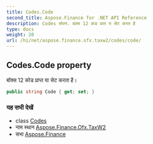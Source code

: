 ```yaml
---
title: Codes.Code
second_title: Aspose.Finance for .NET API Reference
description: Codes संपत्त. बक्स 12 कड प्रप्त य सेट करत है
type: docs
weight: 20
url: /hi/net/aspose.finance.ofx.taxw2/codes/code/
---
```

## Codes.Code property

बॉक्स 12 कोड प्राप्त या सेट करता है।

```csharp
public string Code { get; set; }
```

### यह सभी देखें

* class [Codes](../)
* नाम स्थान [Aspose.Finance.Ofx.TaxW2](../../codes/)
* सभा [Aspose.Finance](../../../)


